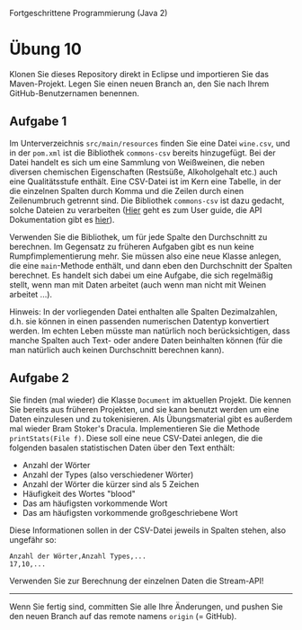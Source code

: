 Fortgeschrittene Programmierung (Java 2)


# Übung 10


Klonen Sie dieses Repository direkt in Eclipse und importieren Sie das Maven-Projekt. Legen Sie einen neuen Branch an, den Sie nach Ihrem GitHub-Benutzernamen benennen.


## Aufgabe 1
Im Unterverzeichnis `src/main/resources` finden Sie eine Datei `wine.csv`, und in der `pom.xml` ist die Bibliothek `commons-csv` bereits hinzugefügt. Bei der Datei handelt es sich um eine Sammlung von Weißweinen, die neben diversen chemischen Eigenschaften (Restsüße, Alkoholgehalt etc.) auch eine Qualitätsstufe enthält. Eine CSV-Datei ist im Kern eine Tabelle, in der die einzelnen Spalten durch Komma und die Zeilen durch einen Zeilenumbruch getrennt sind. Die Bibliothek `commons-csv` ist dazu gedacht, solche Dateien zu verarbeiten ([Hier](https://commons.apache.org/proper/commons-csv/user-guide.html) geht es zum User guide, die API Dokumentation gibt es [hier](https://commons.apache.org/proper/commons-csv/apidocs/index.html)). 

Verwenden Sie die Bibliothek, um für jede Spalte den Durchschnitt zu berechnen. Im Gegensatz zu früheren Aufgaben gibt es nun keine Rumpfimplementierung mehr. Sie müssen also eine neue Klasse anlegen, die eine `main`-Methode enthält, und dann eben den Durchschnitt der Spalten berechnet. Es handelt sich dabei um eine Aufgabe, die sich regelmäßig stellt, wenn man mit Daten arbeitet (auch wenn man nicht mit Weinen arbeitet ...).

Hinweis: In der vorliegenden Datei enthalten alle Spalten Dezimalzahlen, d.h. sie können in einen passenden numerischen Datentyp konvertiert werden. Im echten Leben müsste man natürlich noch berücksichtigen, dass manche  Spalten auch Text- oder andere Daten beinhalten können (für die man natürlich auch keinen Durchschnitt berechnen kann).

## Aufgabe 2

Sie finden (mal wieder) die Klasse `Document` im aktuellen Projekt. Die kennen Sie bereits aus früheren Projekten, und sie kann benutzt werden um eine Daten einzulesen und zu tokenisieren. Als Übungsmaterial gibt es außerdem mal wieder Bram Stoker's Dracula. Implementieren Sie die Methode `printStats(File f)`. Diese soll eine neue CSV-Datei anlegen, die die folgenden basalen statistischen Daten über den Text enthält:

- Anzahl der Wörter
- Anzahl der Types (also verschiedener Wörter)
- Anzahl der Wörter die kürzer sind als 5 Zeichen
- Häufigkeit des Wortes "blood"
- Das am häufigsten vorkommende Wort
- Das am häufigsten vorkommende großgeschriebene Wort

Diese Informationen sollen in der CSV-Datei jeweils in Spalten stehen, also ungefähr so:

```
Anzahl der Wörter,Anzahl Types,...
17,10,...
```

Verwenden Sie zur Berechnung der einzelnen Daten die Stream-API!

----

Wenn Sie fertig sind, committen Sie alle Ihre Änderungen, und pushen Sie den neuen Branch auf das remote namens `origin` (= GitHub). 